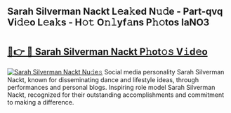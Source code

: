 ## Sarah Silverman Nackt L𝚎a𝚔ed N𝚞𝚍e - Part-qvq Vi𝚍𝚎o L𝚎a𝚔s - H𝚘𝚝 O𝚗𝚕yf𝚊ns P𝚑𝚘tos IaNO3

# <h2><a href="http://kfaclc.oniu.top/?m=Sarah+Silverman+Nackt">🔗👉 🔴 Sarah Silverman Nackt P𝚑ot𝚘𝚜 V𝚒d𝚎o</a></h2>

[![Sarah Silverman Nackt Nu𝚍e𝚜](https://i.imgur.com/0qMVB7G.gif)](http://kfaclc.oniu.top/?m=Sarah+Silverman+Nackt)
Social media personality Sarah Silverman Nackt, known for disseminating dance and lifestyle ideas, through performances and personal blogs. Inspiring role model Sarah Silverman Nackt, recognized for their outstanding accomplishments and commitment to making a difference.  
